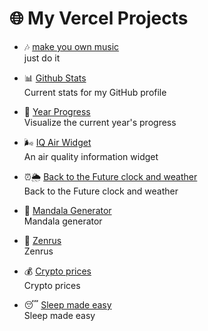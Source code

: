 # 🌐 My Vercel Projects


-  🎶 [make you own music ](https://minimal-synth.vercel.app/)  
  just do it

- 📊 [Github Stats](https://alex-github-strikes.vercel.app/)  
  Current stats for my GitHub profile  

- 📅 [Year Progress](https://year-progress-seven.vercel.app/)  
  Visualize the current year's progress  

- 🌬️ [IQ Air Widget](https://iqair-spb.vercel.app/)  
  An air quality information widget  

- ⏰🌦️ [Back to the Future clock and weather](https://dakboard-smoky.vercel.app/)  
  Back to the Future clock and weather  

- 🎨 [Mandala Generator](https://mandala-creator.vercel.app/)  
  Mandala generator  

- 🧘 [Zenrus](https://zenrus.vercel.app/)  
  Zenrus  

- 💰 [Crypto prices](https://crypto-site-peach.vercel.app/)  
  Crypto prices  

- 😴 [Sleep made easy](https://sleep-made-easy.vercel.app/)  
  Sleep made easy  
